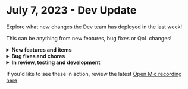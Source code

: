 # July 7, 2023 - Dev Update

Explore what new changes the Dev team has deployed in the last week!

This can be anything from new features, bug fixes or QoL changes!

<details>

<summary><strong>New features and items</strong></summary>

* No new features this week

</details>

<details>

<summary><strong>Bug fixes and chores</strong></summary>

* Fixed a bug that was preventing the saving of custom integrations
* Created a v2 of the core generate password action so that passwords can be properly redacted from results
* Added the ability to send NULL parameters from EXO commands
* Fixed a problem with Mailgun integration where the send\_mail action was not including the api\_url configuration parameter
* Fixed a problem with Microsoft Azure Key Vault where we were sending the base\_url twice resulting in errors
* Added input variables to the new data alias list feature on the workflow builder
* Improved the search feature for actions on the workflow builder
* Change the verbiage from User Invites to Authorized Users to more accurately reflect the functionality of that feature
* Allow crates and integrations to be linked without including an organization id in the path so they can be easily shared
* Update sonicwall nsm integration base url to reflect changes made on their side
* Fix a bug causing very large crates like New User Onboard appear as though they were getting stuck durring the installation process
* Fixed a bug in the Acronis integration where generic api requests were not respecting pagination

</details>

<details>

<summary><strong>In review, testing and development</strong></summary>

* Read only role
* Add escaping for database integration passwords
* Crate marketplace filter on tags
* Fix for tag colors in the autocomplete component
* Workflow builder notes feature and task multi-select

</details>

If you'd like to see these in action, review the latest [Open Mic recording here](../roc-open-mics/2023-roc-open-mics/july-7th-2023-fowl-play-with-openai-and-azure-openai.md)

